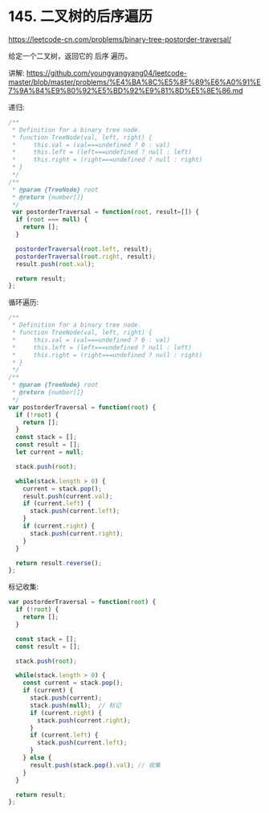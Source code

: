 # 145. 二叉树的后序遍历

https://leetcode-cn.com/problems/binary-tree-postorder-traversal/

给定一个二叉树，返回它的 后序 遍历。


讲解:
https://github.com/youngyangyang04/leetcode-master/blob/master/problems/%E4%BA%8C%E5%8F%89%E6%A0%91%E7%9A%84%E9%80%92%E5%BD%92%E9%81%8D%E5%8E%86.md


递归:
```js
/**
 * Definition for a binary tree node.
 * function TreeNode(val, left, right) {
 *     this.val = (val===undefined ? 0 : val)
 *     this.left = (left===undefined ? null : left)
 *     this.right = (right===undefined ? null : right)
 * }
 */
/**
 * @param {TreeNode} root
 * @return {number[]}
 */
 var postorderTraversal = function(root, result=[]) {
  if (root === null) {
    return [];
  }

  postorderTraversal(root.left, result);
  postorderTraversal(root.right, result);
  result.push(root.val);

  return result;
};
```


循环遍历:
```js
/**
 * Definition for a binary tree node.
 * function TreeNode(val, left, right) {
 *     this.val = (val===undefined ? 0 : val)
 *     this.left = (left===undefined ? null : left)
 *     this.right = (right===undefined ? null : right)
 * }
 */
/**
 * @param {TreeNode} root
 * @return {number[]}
 */
var postorderTraversal = function(root) {
  if (!root) {
    return [];
  }
  const stack = [];
  const result = [];
  let current = null;

  stack.push(root);

  while(stack.length > 0) {
    current = stack.pop();
    result.push(current.val);
    if (current.left) {
      stack.push(current.left);
    }
    if (current.right) {
      stack.push(current.right);
    }
  }

  return result.reverse();
};
```


标记收集:
```js
var postorderTraversal = function(root) {
  if (!root) {
    return [];
  }

  const stack = [];
  const result = [];

  stack.push(root);

  while(stack.length > 0) {
    const current = stack.pop();
    if (current) {
      stack.push(current);
      stack.push(null);  // 标记
      if (current.right) {
        stack.push(current.right);
      }
      if (current.left) {
        stack.push(current.left);
      }
    } else {
      result.push(stack.pop().val); // 收集
    }
  }

  return result;
};
```
